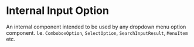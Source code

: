 # Internal Input Option

An internal component intended to be used by any dropdown menu option component.
I.e. `ComboboxOption`, `SelectOption`, `SearchInputResult`, `MenuItem` etc.
